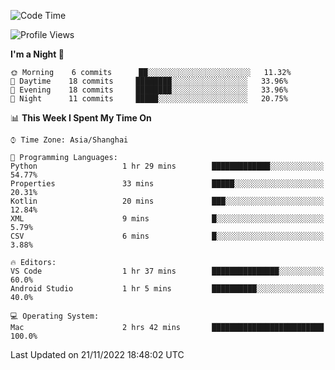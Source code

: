 <!--START_SECTION:waka-->
![Code Time](http://img.shields.io/badge/Code%20Time-22%20hrs%2027%20mins-blue)

![Profile Views](http://img.shields.io/badge/Profile%20Views-5-blue)

**I'm a Night 🦉** 

```text
🌞 Morning    6 commits      ██░░░░░░░░░░░░░░░░░░░░░░░   11.32% 
🌆 Daytime    18 commits     ████████░░░░░░░░░░░░░░░░░   33.96% 
🌃 Evening    18 commits     ████████░░░░░░░░░░░░░░░░░   33.96% 
🌙 Night      11 commits     █████░░░░░░░░░░░░░░░░░░░░   20.75%

```


📊 **This Week I Spent My Time On** 

```text
⌚︎ Time Zone: Asia/Shanghai

💬 Programming Languages: 
Python                   1 hr 29 mins        █████████████░░░░░░░░░░░░   54.77% 
Properties               33 mins             █████░░░░░░░░░░░░░░░░░░░░   20.31% 
Kotlin                   20 mins             ███░░░░░░░░░░░░░░░░░░░░░░   12.84% 
XML                      9 mins              █░░░░░░░░░░░░░░░░░░░░░░░░   5.79% 
CSV                      6 mins              █░░░░░░░░░░░░░░░░░░░░░░░░   3.88%

🔥 Editors: 
VS Code                  1 hr 37 mins        ███████████████░░░░░░░░░░   60.0% 
Android Studio           1 hr 5 mins         ██████████░░░░░░░░░░░░░░░   40.0%

💻 Operating System: 
Mac                      2 hrs 42 mins       █████████████████████████   100.0%

```


 Last Updated on 21/11/2022 18:48:02 UTC
<!--END_SECTION:waka-->
